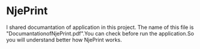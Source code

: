 # NjePrint
I shared documantation of application in this project. The name of this file is "DocumantationofNjePrint.pdf".You can check before run the application.So you will understand better how NjePrint works.
